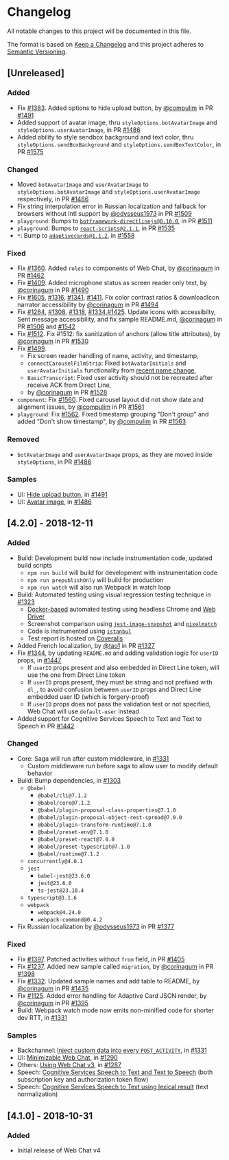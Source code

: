 # Changelog

All notable changes to this project will be documented in this file.

The format is based on [Keep a Changelog](http://keepachangelog.com/en/1.0.0/)
and this project adheres to [Semantic Versioning](http://semver.org/spec/v2.0.0.html).

<!-- CHANGELOG line template
### Added/Changed/Removed
- Added something, by [@johndoe](https://github.com/johndoe), in PR [#XXX](https://github.com/Microsoft/BotFramework-WebChat/pull/XXX)

### Changed (for dependency bumps)
- `core`: Bumps to [`abc@1.2.3`](https://npmjs.com/package/abc/), in PR [#XXX](https://github.com/Microsoft/BotFramework-WebChat/pull/XXX)

### Fixed
- Fix [#XXX](https://github.com/Microsoft/BotFramework-WebChat/issues/XXX). Patched something, by [@johndoe](https://github.com/johndoe) in PR [#XXX](https://github.com/Microsoft/BotFramework-WebChat/pull/XXX)
-->

## [Unreleased]
### Added
- Fix [#1383](https://github.com/Microsoft/BotFramework-WebChat/issues/1383). Added options to hide upload button, by [@compulim](https://github.com/compulim) in PR [#1491](https://github.com/Microsoft/BotFramework-WebChat/pull/1491)
- Added support of avatar image, thru `styleOptions.botAvatarImage` and `styleOptions.userAvatarImage`, in PR [#1486](https://github.com/Microsoft/BotFramework-WebChat/pull/1486)
- Added ability to style sendbox background and text color, thru `styleOptions.sendBoxBackground` and `styleOptions.sendBoxTextColor`, in PR [#1575](https://github.com/Microsoft/BotFramework-WebChat/pull/1575)

### Changed
- Moved `botAvatarImage` and `userAvatarImage` to `styleOptions.botAvatarImage` and `styleOptions.userAvatarImage` respectively, in PR [#1486](https://github.com/Microsoft/BotFramework-WebChat/pull/1486)
- Fix string interpolation error in Russian localization and fallback for browsers without Intl support by [@odysseus1973](https://github.com/odysseus1973) in PR [#1509](https://github.com/Microsoft/BotFramework-WebChat/pull/1509)
- `playground`: Bumps to [`botframework-directlinejs@0.10.0`](https://github.com/Microsoft/BotFramework-DirectLineJS/), in PR [#1511](https://github.com/Microsoft/BotFramework-WebChat/pull/1511)
- `playground`: Bumps to [`react-scripts@2.1.1`](https://npmjs.com/package/react-scripts/), in PR [#1535](https://github.com/Microsoft/BotFramework-WebChat/pull/1535)
- `*`: Bump to [`adaptivecards@1.1.2`](https://npmjs.com/package/adaptivecards/), in [#1558](https://github.com/Microsoft/BotFramework-WebChat/pull/1558)

### Fixed
- Fix [#1360](https://github.com/Microsoft/BotFramework-WebChat/issues/1360). Added `roles` to components of Web Chat, by [@corinagum](https://github.com/corinagum) in PR [#1462](https://github.com/Microsoft/BotFramework-WebChat/pull/1462)
- Fix [#1409](https://github.com/Microsoft/BotFramework-WebChat/issues/1409). Added microphone status as screen reader only text, by [@corinagum](https://github.com/corinagum) in PR [#1490](https://github.com/Microsoft/BotFramework-WebChat/pull/1490)
- Fix [#1605](https://github.com/Microsoft/BotFramework-WebChat/issues/1305), [#1316](https://github.com/Microsoft/BotFramework-WebChat/issues/1316), [#1341](https://github.com/Microsoft/BotFramework-WebChat/issues/1341), [#1411](https://github.com/Microsoft/BotFramework-WebChat/issues/1411). Fix color contrast ratios & downloadIcon narrator accessibility by [@corinagum](https://github.com/corinagum) in PR [#1494](https://github.com/Microsoft/BotFramework-WebChat/pull/1494)
- Fix [#1264](https://github.com/Microsoft/BotFramework-WebChat/issues/1264), [#1308](https://github.com/Microsoft/BotFramework-WebChat/issues/1308), [#1318](https://github.com/Microsoft/BotFramework-WebChat/issues/1318), [#1334](https://github.com/Microsoft/BotFramework-WebChat/issues/1334),[#1425](https://github.com/Microsoft/BotFramework-WebChat/issues/1425). Update icons with accessibilty, Sent message accessibility, and fix sample README.md,  [@corinagum](https://github.com/corinagum) in PR [#1506](https://github.com/Microsoft/BotFramework-WebChat/pull/1506) and [#1542](https://github.com/Microsoft/BotFramework-WebChat/pull/1542)
- Fix [#1512](https://github.com/Microsoft/BotFramework-WebChat/issues/1512). Fix #1512: fix sanitization of anchors (allow title attributes), by [@corinagum](https://github.com/corinagum) in PR [#1530](https://github.com/Microsoft/BotFramework-WebChat/pull/1530)
- Fix [#1499](https://github.com/Microsoft/BotFramework-WebChat/issues/1499).
  - Fix screen reader handling of name, activity, and timestamp,
  - `connectCarouselFilmStrip`: Fixed `botAvatarInitials` and `userAvatarInitials` functionality from [recent name change](https://github.com/Microsoft/BotFramework-WebChat/pull/1486),
  - `BasicTranscript`: Fixed user activity should not be recreated after receive ACK from Direct Line,
  - by [@corinagum](https://github.com/corinagum) in PR [#1528](https://github.com/Microsoft/BotFramework-WebChat/pull/1528)
- `component`: Fix [#1560](https://github.com/Microsoft/BotFramework-WebChat/issues/1560). Fixed carousel layout did not show date and alignment issues, by [@compulim](https://github.com/compulim) in PR [#1561](https://github.com/Microsoft/BotFramework-WebChat/pull/1561)
- `playground`: Fix [#1562](https://github.com/Microsoft/BotFramework-WebChat/issues/1562). Fixed timestamp grouping "Don't group" and added "Don't show timestamp", by [@compulim](https://github.com/compulim) in PR [#1563](https://github.com/Microsoft/BotFramework-WebChat/pull/1563)

### Removed
- `botAvatarImage` and `userAvatarImage` props, as they are moved inside `styleOptions`, in PR [#1486](https://github.com/Microsoft/BotFramework-WebChat/pull/1486)

### Samples
- UI: [Hide upload button](https://microsoft.github.io/BotFramework-WebChat/05.d.hide-upload-button-styling/), in [#1491](https://github.com/Microsoft/BotFramework-WebChat/pull/1491)
- UI: [Avatar image](https://microsoft.github.io/BotFramework-WebChat/04.b.display-user-bot-images-styling/), in [#1486](https://github.com/Microsoft/BotFramework-WebChat/pull/1486)

## [4.2.0] - 2018-12-11
### Added
- Build: Development build now include instrumentation code, updated build scripts
   - `npm run build` will build for development with instrumentation code
   - `npm run prepublishOnly` will build for production
   - `npm run watch` will also run Webpack in watch loop
- Build: Automated testing using visual regression testing technique in [#1323](https://github.com/Microsoft/BotFramework-WebChat/pull/1323)
   - [Docker-based](https://github.com/SeleniumHQ/docker-selenium) automated testing using headless Chrome and [Web Driver](https://npmjs.com/packages/selenium-webdriver)
   - Screenshot comparison using [`jest-image-snapshot`](https://npmjs.com/packages/jest-image-snapshot) and [`pixelmatch`](https://npmjs.com/package/pixelmatch)
   - Code is instrumented using [`istanbul`](https://npmjs.com/package/istanbul)
   - Test report is hosted on [Coveralls](https://coveralls.io/github/compulim/BotFramework-WebChat)
- Added French localization, by [@tao1](https://github.com/tao1) in PR [#1327](https://github.com/Microsoft/BotFramework-WebChat/pull/1327)
- Fix [#1344](https://github.com/Microsoft/BotFramework-WebChat/issues/1344), by updating `README.md` and adding validation logic for `userID` props, in [#1447](https://github.com/Microsoft/BotFramework-WebChat/pull/1447)
   - If `userID` props present and also embedded in Direct Line token, will use the one from Direct Line token
   - If `userID` props present, they must be string and not prefixed with `dl_`, to avoid confusion between `userID` props and Direct Line embedded user ID (which is forgery-proof)
   - If `userID` props does not pass the validation test or not specified, Web Chat will use `default-user` instead
- Added support for Cognitive Services Speech to Text and Text to Speech in PR [#1442](https://github.com/Microsoft/BotFramework-WebChat/pull/1442)

### Changed
- Core: Saga will run after custom middleware, in [#1331](https://github.com/Microsoft/BotFramework-WebChat/pull/1331)
   - Custom middleware run before saga to allow user to modify default behavior
- Build: Bump dependencies, in [#1303](https://github.com/Microsoft/BotFramework-WebChat/pull/1303)
   - `@babel`
      - `@babel/cli@7.1.2`
      - `@babel/core@7.1.2`
      - `@babel/plugin-proposal-class-properties@7.1.0`
      - `@babel/plugin-proposal-object-rest-spread@7.0.0`
      - `@babel/plugin-transform-runtime@7.1.0`
      - `@babel/preset-env@7.1.0`
      - `@babel/preset-react@7.0.0`
      - `@babel/preset-typescript@7.1.0`
      - `@babel/runtime@7.1.2`
   - `concurrently@4.0.1`
   - `jest`
      - `babel-jest@23.6.0`
      - `jest@23.6.0`
      - `ts-jest@23.10.4`
   - `typescript@3.1.6`
   - `webpack`
      - `webpack@4.24.0`
      - `webpack-command@0.4.2`
- Fix Russian localization by [@odysseus1973](https://github.com/odysseus1973) in PR [#1377](https://github.com/Microsoft/BotFramework-WebChat/pull/1377)

### Fixed
- Fix [#1397](https://github.com/Microsoft/BotFramework-WebChat/issues/1397). Patched activities without `from` field, in PR [#1405](https://github.com/Microsoft/BotFramework-WebChat/pull/1405)
- Fix [#1237](https://github.com/Microsoft/BotFramework-WebChat/issues/1237). Added new sample called `migration`, by [@corinagum](https://github.com/corinagum) in PR [#1398](https://github.com/Microsoft/BotFramework-WebChat/pull/1398)
- Fix [#1332](https://github.com/Microsoft/BotFramework-WebChat/issues/1332). Updated sample names and add table to README, by [@corinagum](https://github.com/corinagum) in PR [#1435](https://github.com/Microsoft/BotFramework-WebChat/pull/1435)
- Fix [#1125](https://github.com/Microsoft/BotFramework-WebChat/issues/1125). Added error handling for Adaptive Card JSON render, by [@corinagum](https://github.com/corinagum) in PR [#1395](https://github.com/Microsoft/BotFramework-WebChat/pull/1395)
- Build: Webpack watch mode now emits non-minified code for shorter dev RTT, in [#1331](https://github.com/Microsoft/BotFramework-WebChat/pull/1331)

### Samples
- Backchannel: [Inject custom data into every `POST_ACTIVITY`](https://microsoft.github.io/BotFramework-WebChat/15.backchannel-piggyback-on-outgoing-activities/), in [#1331](https://github.com/Microsoft/BotFramework-WebChat/pull/1331)
- UI: [Minimizable Web Chat](https://microsoft.github.io/BotFramework-WebChat/12.customization-minimizable-web-chat/), in [#1290](https://github.com/Microsoft/BotFramework-WebChat/pull/1290)
- Others: [Using Web Chat v3](https://microsoft.github.io/BotFramework-WebChat/webchat-v3/), in [#1287](https://github.com/Microsoft/BotFramework-WebChat/pull/1287)
- Speech: [Cognitive Services Speech to Text and Text to Speech](https://github.com/Microsoft/BotFramework-WebChat/tree/master/samples/6.c.cognitive-services-speech-services-js) (both subscription key and authorization token flow)
- Speech: [Cognitive Services Speech to Text using lexical result](https://github.com/Microsoft/BotFramework-WebChat/tree/master/samples/6.e.cognitive-services-speech-services-with-lexical-result) (text normalization)

## [4.1.0] - 2018-10-31
### Added
- Initial release of Web Chat v4
